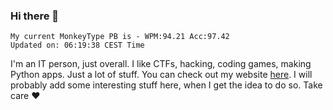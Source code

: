 ### Hi there 👋
<!-- PB START -->
```
My current MonkeyType PB is - WPM:94.21 Acc:97.42
Updated on: 06:19:38 CEST Time
```
<!-- PB END -->
I'm an IT person, just overall. I like CTFs, hacking, coding games, making Python apps. Just a lot of stuff.
You can check out my website [here](https://skill3472.github.io/).
I will probably add some interesting stuff here, when I get the idea to do so. Take care ❤️
